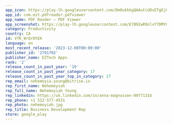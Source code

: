 ```yaml
---
app_icon: https://play-lh.googleusercontent.com/DmOukkkgQAAuCcUDsETgEj05UQaVcrvscGHa7f9r5AtdOZaFY8uED38rruq3ZSXpca4
app_id: com.ezt.pdfreader.pdfviewer
app_name: PDF Reader – PDF Viewer
app_screenshot: https://play-lh.googleusercontent.com/E7092wR9nlvY7DMYQOmejYP0er0r8cSxD4xt1CLnO7KQZULaNwO0roa6BJsnb0lcqBw
category: Productivity
country: CA
id: VfK_WrQrDYEK
language: en
most_recent_release: '2023-12-08T00:00:00'
publisher_id: '2791702'
publisher_name: EZTech Apps
rank: '2'
release_count_in_past_year: '19'
release_count_in_past_year_category: 17
release_count_in_past_year_top_in_category: 17
rep_email: nehemoyia.young@bitrise.io
rep_first_name: Nehemoyiah
rep_full_name: Nehemoyiah Young
rep_linkedin: https://uk.linkedin.com/in/anna-magnussen-0977131b
rep_phone: +1 512-577-4531
rep_photo: nehemoyiah.jpg
rep_title: Business Development Rep
store: google_play
---
```

